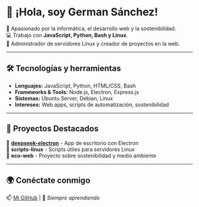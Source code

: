 # 👋 ¡Hola, soy German Sánchez!

🚀 Apasionado por la informática, el desarrollo web y la sostenibilidad.  
💻 Trabajo con **JavaScript, Python, Bash y Linux**.  
🔧 Administrador de servidores Linux y creador de proyectos en la web.  

---

## 🛠️ Tecnologías y herramientas
- **Lenguajes:** JavaScript, Python, HTML/CSS, Bash  
- **Frameworks & Tools:** Node.js, Electron, Express.js  
- **Sistemas:** Ubuntu Server, Debian, Linux  
- **Intereses:** Web apps, scripts de automatización, sostenibilidad

---

## 📌 Proyectos Destacados
🔹 **[deepseek-electron](https://github.com/Zarrapo/deepseek-electron)** - App de escritorio con Electron  
🔹 **scripts-linux** - Scripts útiles para servidores Linux  
🔹 **eco-web** - Proyecto sobre sostenibilidad y medio ambiente  

---

## 🌍 Conéctate conmigo
📫 [Mi GitHub](https://github.com/Zarrapo) | 🌱 *Siempre aprendiendo*
